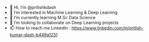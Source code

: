 - 👋 Hi, I’m @pritishkdash
- 👀 I’m interested in Machine Learning & Deep Learning
- 🌱 I’m currently learning M.Sc Data Science
- 💞️ I’m looking to collaborate on Deep Learning projects
- 📫 How to reach me LinkedIn : https://www.linkedin.com/in/pritish-kumar-dash-b449a1231

<!---
pritishkdash/pritishkdash is a ✨ special ✨ repository because its `README.md` (this file) appears on your GitHub profile.
You can click the Preview link to take a look at your changes.
--->
